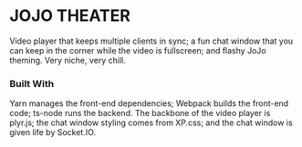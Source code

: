 # JOJO THEATER

Video player that keeps multiple clients in sync; a fun chat window that you can keep in the corner while the video is fullscreen; and flashy JoJo theming. Very niche, very chill.

### Built With

Yarn manages the front-end dependencies; Webpack builds the front-end code; ts-node runs the backend. The backbone of the video player is plyr.js; the chat window styling comes from XP.css; and the chat window is given life by Socket.IO.
